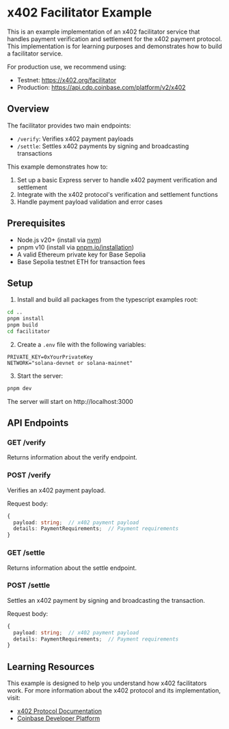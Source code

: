 # x402 Facilitator Example

This is an example implementation of an x402 facilitator service that handles payment verification and settlement for the x402 payment protocol. This implementation is for learning purposes and demonstrates how to build a facilitator service.

For production use, we recommend using:
- Testnet: https://x402.org/facilitator
- Production: https://api.cdp.coinbase.com/platform/v2/x402

## Overview

The facilitator provides two main endpoints:
- `/verify`: Verifies x402 payment payloads
- `/settle`: Settles x402 payments by signing and broadcasting transactions

This example demonstrates how to:
1. Set up a basic Express server to handle x402 payment verification and settlement
2. Integrate with the x402 protocol's verification and settlement functions
3. Handle payment payload validation and error cases

## Prerequisites

- Node.js v20+ (install via [nvm](https://github.com/nvm-sh/nvm))
- pnpm v10 (install via [pnpm.io/installation](https://pnpm.io/installation))
- A valid Ethereum private key for Base Sepolia
- Base Sepolia testnet ETH for transaction fees

## Setup

1. Install and build all packages from the typescript examples root:
```bash
cd ..
pnpm install
pnpm build
cd facilitator
```

2. Create a `.env` file with the following variables:
```env
PRIVATE_KEY=0xYourPrivateKey
NETWORK="solana-devnet or solana-mainnet"
```

3. Start the server:
```bash
pnpm dev
```

The server will start on http://localhost:3000

## API Endpoints

### GET /verify
Returns information about the verify endpoint.

### POST /verify
Verifies an x402 payment payload.

Request body:
```typescript
{
  payload: string;  // x402 payment payload
  details: PaymentRequirements;  // Payment requirements
}
```

### GET /settle
Returns information about the settle endpoint.

### POST /settle
Settles an x402 payment by signing and broadcasting the transaction.

Request body:
```typescript
{
  payload: string;  // x402 payment payload
  details: PaymentRequirements;  // Payment requirements
}
```

## Learning Resources

This example is designed to help you understand how x402 facilitators work. For more information about the x402 protocol and its implementation, visit:
- [x402 Protocol Documentation](https://x402.org)
- [Coinbase Developer Platform](https://www.coinbase.com/developer-platform)

